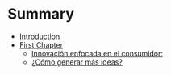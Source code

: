 # Summary

* [Introduction](README.md)
* [First Chapter](chapter1.md)
   * [Innovación enfocada en el consumidor:](innovacion_enfocada_en_el_consumidor.md)
   * [¿Cómo generar más ideas?](como_generar_mas_ideas.md)

